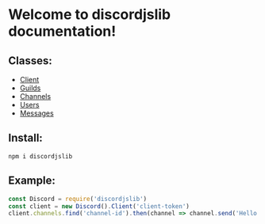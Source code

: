 # Welcome to discordjslib documentation!

## Classes:  
- [Client](https://github.com/discordjslib/discordjslib/blob/main/Documentation/Classes/Client.md)
- [Guilds](https://github.com/discordjslib/discordjslib/blob/main/Documentation/Classes/Guilds.md)  
- [Channels](https://github.com/discordjslib/discordjslib/blob/main/Documentation/Classes/Channels.md)  
- [Users](https://github.com/discordjslib/discordjslib/blob/main/Documentation/Classes/Users.md)  
- [Messages](https://github.com/discordjslib/discordjslib/blob/main/Documentation/Classes/Messages.md)


## Install:
`npm i discordjslib`


## Example: 
```js
const Discord = require('discordjslib')
const client = new Discord().Client('client-token')
client.channels.find('channel-id').then(channel => channel.send('Hello World!'))
```